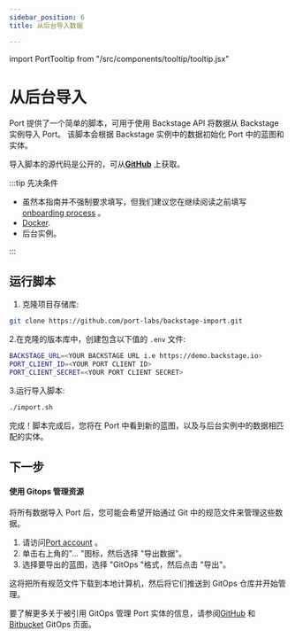 ```yaml
---
sidebar_position: 6
title: 从后台导入数据

---
```


import PortTooltip from "/src/components/tooltip/tooltip.jsx"

# 从后台导入

Port 提供了一个简单的脚本，可用于使用 Backstage API 将数据从 Backstage 实例导入 Port。 该脚本会根据 Backstage 实例中的数据初始化 Port 中的<PortTooltip id="blueprint">蓝图</PortTooltip>和<PortTooltip id="entity">实体</PortTooltip>。

导入脚本的源代码是公开的，可从[**GitHub**](https://github.com/port-labs/backstage-import.git) 上获取。

:::tip  先决条件

* 虽然本指南并不强制要求填写，但我们建议您在继续阅读之前填写[onboarding process](/quickstart) 。
* [Docker](https://docs.docker.com/engine/install/).
* 后台实例。

:::

## 运行脚本

1. 克隆项目存储库: 

```bash showLineNumbers
git clone https://github.com/port-labs/backstage-import.git
```

2.在克隆的版本库中，创建包含以下值的 `.env` 文件: 

```bash showLineNumbers
BACKSTAGE_URL=<YOUR BACKSTAGE URL i.e https://demo.backstage.io>
PORT_CLIENT_ID=<YOUR PORT CLIENT ID>
PORT_CLIENT_SECRET=<YOUR PORT CLIENT SECRET>
```

3.运行导入脚本: 

```bash showLineNumbers
./import.sh
```

完成！脚本完成后，您将在 Port 中看到新的<PortTooltip id="blueprint">蓝图</PortTooltip>，以及与后台实例中的数据相匹配的<PortTooltip id="entity">实体</PortTooltip>。

## 下一步

#### 使用 Gitops 管理资源

将所有数据导入 Port 后，您可能会希望开始通过 Git 中的规范文件来管理这些数据。

1. 请访问[Port account](https://app.getport.io/) 。
2. 单击右上角的"... "图标，然后选择 "导出数据"。
3. 选择要导出的蓝图，选择 "GitOps "格式，然后点击 "导出"。

这将把所有规范文件下载到本地计算机，然后将它们推送到 GitOps 仓库并开始管理。

要了解更多关于被引用 GitOps 管理 Port 实体的信息，请参阅[GitHub](/build-your-software-catalog/sync-data-to-catalog/git/github/gitops/gitops.md) 和[Bitbucket](/build-your-software-catalog/sync-data-to-catalog/git/bitbucket/gitops/gitops.md) GitOps 页面。